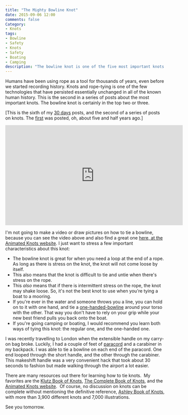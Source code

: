 ```yaml
---
title: "The Mighty Bowline Knot"
date: 2015-09-06 12:00
comments: false
Category:
- Knots
tags:
- Bowline
- Safety
- Knots
- Safety
- Boating
- Camping
description: "The bowline knot is one of the five most important knots everyone should know."
---
```


Humans have been using rope as a tool for thousands of years, even before we started recording history.  Knots and rope-tying is one of the few technologies that have persisted essentially unchanged in all of the known human history.  This is the second in a series of posts about the most important knots. The bowline knot is certainly in the top two or three.

<!-- more -->

[This is the sixth of my [30 days][] posts, and the second of a series of posts on knots. The [first][] was posted, oh, about five and half years ago.]

<iframe width="560" height="315" src="https://www.youtube.com/embed/Q9NqGd7464U" frameborder="0" allowfullscreen></iframe>

I'm not going to make a video or draw pictures on how to tie a bowline, because you can see the video above and also find a great one [here, at the Animated Knots website][bowline]. I just want to stress a few important characteristics about this knot: 

* The bowline knot is great for when you need a loop at the end of a rope. As long as there is stress on the knot, the knot will not come loose by itself.
* This also means that the knot is difficult to tie and untie when there's stress on the rope.  
* This _also_ means that if there is intermittent stress on the rope, the knot may shake loose. So, it's not the best knot to use when you're tying a boat to a mooring. 
* If you're ever in the water and someone throws you a line, you can hold on to it with one hand, and tie a [one-handed-bowline][] around your torso with the other. That way you don't have to rely on your grip while your new best friend pulls you back onto the boat.
* If you're going camping or boating, I would recommend you learn both ways of tying this knot: the regular one, and the one-handed one.

I was recently travelling to London when the extensible handle on my carry-on bag broke. Luckily, I had a couple of feet of [paracord][] and a carabiner in my backpack. I was able to tie a bowline on each end of the paracord. One end looped through the short handle, and the other through the carabiner. This makeshift handle was a very convenient hack that took about 30 seconds to fashion but made walking through the airport a lot easier.

There are many resources out there for learning how to tie knots.  My
favorites are the [Klutz Book of Knots][],
[The Complete Book of Knots][], and
the [Animated Knots website].  Of course, no
discussion on knots can be complete without mentioning the definitive
reference, [Ashley Book of Knots][], with
more than 3,900 different knots and 7,000 illustrations.

 
See you tomorrow.

[30 days]: /2015/08/31/30-days/
[first]: /2010/02/24/the-tautline-hitch-knot/
[bowline]: http://www.animatedknots.com/bowline
[one-handed-bowline]: http://www.animatedknots.com/bowlineonehand
[paracord]: https://en.wikipedia.org/wiki/Parachute_cord
[Klutz Book of Knots]: http://www.amazon.com/Klutz-Book-Knots-John-Cassidy/dp/1591748089/ref=sr_1_45?ie=UTF8&s=books&qid=1266977750&sr=1-45
[The Complete Book of Knots]: http://www.amazon.com/Complete-Book-Knots-Geoffrey-Budworth/dp/1558216324/ref=sr_1_6?ie=UTF8&s=books&qid=1266977657&sr=1-6
[Animated Knots website]: http://www.animatedknots.com/
[Ashley Book of Knots]: http://www.amazon.com/Ashley-Book-Knots-Clifford/dp/0385040253/ref=sr_1_5?ie=UTF8&s=books&qid=1266977657&sr=1-5
